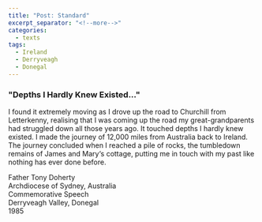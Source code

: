 ```yaml
---
title: "Post: Standard"
excerpt_separator: "<!--more-->"
categories:
  - texts
tags:
  - Ireland
  - Derryveagh
  - Donegal
---
```

### "Depths I Hardly Knew Existed..."

I found it extremely moving as I drove up the road to Churchill from Letterkenny, realising that I was coming up the road my great-grandparents had struggled down all those years ago. It touched depths I hardly knew existed. I made the journey of 12,000 miles from Australia back to Ireland. The journey concluded when I reached a pile of rocks, the tumbledown remains of James and Mary‘s cottage, putting me in touch with my past like nothing has ever done before.  
<!--more-->
Father Tony Doherty  
Archdiocese of Sydney, Australia  
Commemorative Speech  
Derryveagh Valley, Donegal  
1985
